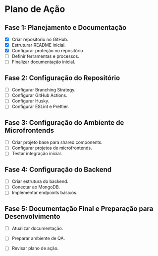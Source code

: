 # Plano de Ação

## Fase 1: Planejamento e Documentação
- [x] Criar repositório no GitHub.
- [x] Estruturar README inicial.
- [x] Configurar proteção no repositório 
- [ ] Definir ferramentas e processos.
- [ ] Finalizar documentação inicial.

## Fase 2: Configuração do Repositório
- [ ] Configurar Branching Strategy.
- [ ] Configurar GitHub Actions.
- [ ] Configurar Husky.
- [ ] Configurar ESLint e Prettier.

## Fase 3: Configuração do Ambiente de Microfrontends
- [ ] Criar projeto base para shared components.
- [ ] Configurar projetos de microfrontends.
- [ ] Testar integração inicial.

## Fase 4: Configuração do Backend
- [ ] Criar estrutura do backend.
- [ ] Conectar ao MongoDB.
- [ ] Implementar endpoints básicos.

## Fase 5: Documentação Final e Preparação para Desenvolvimento
- [ ] Atualizar documentação.
- [ ] Preparar ambiente de QA.
- [ ] Revisar plano de ação.


